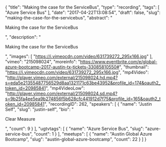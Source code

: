 {
  "title": "Making the case for the ServiceBus",
  "type": "recording",
  "tags": [
    "Azure Service Bus"
  ],
  "date": "2017-04-22T13:08:54",
  "draft": false,
  "slug": "making-the-case-for-the-servicebus",
  "abstract": "<p>Making the case for the ServiceBus</p>",
  "description": "<p>Making the case for the ServiceBus</p>",
  "images": [
    "https://i.vimeocdn.com/video/631739272_295x166.jpg"
  ],
  "vimeo": "215098024",
  "moreinfo": "https://www.eventbrite.com/e/global-azure-bootcamp-2017-austin-tx-tickets-33085810550#",
  "thumbnail": "https://i.vimeocdn.com/video/631739272_295x166.jpg",
  "mp4Video": "http://player.vimeo.com/external/215098024.hd.mp4?s=eda5e21355487756529d8aa1321171c63be43952&profile_id=174&oauth2_token_id=20985841",
  "mp4VideoLow": "http://player.vimeo.com/external/215098024.sd.mp4?s=9b25fa4ee5ea9b274856f5b628cfc441912d7f75&profile_id=165&oauth2_token_id=20985841",
  "recordingID": 262,
  "speakers": [
    {
      "name": "Justin Self",
      "slug": "justin-self",
      "bio": "<p>Clear Measure</p>",
      "count": 9
    }
  ],
  "ugtvtags": [
    {
      "name": "Azure Service Bus",
      "slug": "azure-service-bus",
      "count": 1
    }
  ],
  "meetups": [
    {
      "name": "Austin Global Azure Bootcamp",
      "slug": "austin-global-azure-bootcamp",
      "count": 22
    }
  ]
}